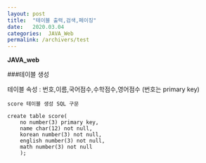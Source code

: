 ```yaml
---
layout: post
title:  "테이블 출력,검색,페이징"
date:   2020.03.04
categories:  JAVA_Web
permalink: /archivers/test
---
```

**JAVA_web**  
  
###테이블 생성  
  
테이블 속성 : 번호,이름,국어점수,수학점수,영어점수 (번호는 primary key)  
  
`score 테이블 생성 SQL 구문`
~~~
create table score(
    no number(3) primary key,
    name char(12) not null,
    korean number(3) not null,
    english number(3) not null,
    math number(3) not null 
    );
~~~
